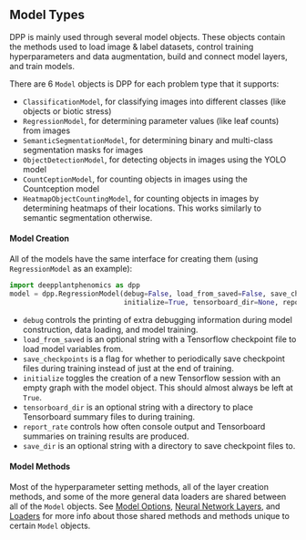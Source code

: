 ## Model Types

DPP is mainly used through several model objects. These objects contain the methods used to load image & label datasets, control training hyperparameters and data augmentation, build and connect model layers, and train models.

There are 6 `Model` objects is DPP for each problem type that it supports: 

- `ClassificationModel`, for classifying images into different classes (like objects or biotic stress)
- `RegressionModel`, for determining parameter values (like leaf counts) from images
- `SemanticSegmentationModel`, for determining binary and multi-class segmentation masks for images
- `ObjectDetectionModel`, for detecting objects in images using the YOLO model
- `CountCeptionModel`, for counting objects in images using the Countception model
- `HeatmapObjectCountingModel`, for counting objects in images by determining heatmaps of their locations. This works similarly to semantic segmentation otherwise.

#### Model Creation

All of the models have the same interface for creating them (using `RegressionModel` as an example):

```python
import deepplantphenomics as dpp
model = dpp.RegressionModel(debug=False, load_from_saved=False, save_checkpoints=True, 
                            initialize=True, tensorboard_dir=None, report_rate=100, save_dir=None)
```

- `debug` controls the printing of extra debugging information during model construction, data loading, and model training.
- `load_from_saved` is an optional string with a Tensorflow checkpoint file to load model variables from.
- `save_checkpoints` is a flag for whether to periodically save checkpoint files during training instead of just at the end of training.
- `initialize` toggles the creation of a new Tensorflow session with an empty graph with the model object. This should almost always be left at `True`.
- `tensorboard_dir` is an optional string with a directory to place Tensorboard summary files to during training.
- `report_rate` controls how often console output and Tensorboard summaries on training results are produced.
- `save_dir` is an optional string with a directory to save checkpoint files to.

#### Model Methods

Most of the hyperparameter setting methods, all of the layer creation methods, and some of the more general data loaders are shared between all of the `Model` objects. See [Model Options](Model-Options.md), [Neural Network Layers](Neural-Network-Layers.md), and [Loaders](Loaders.md) for more info about those shared methods and methods unique to certain `Model` objects.